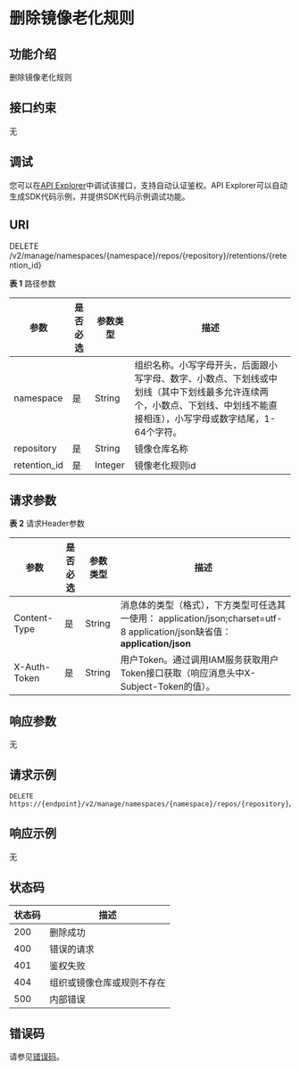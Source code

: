 # 删除镜像老化规则<a name="swr_02_0054"></a>

## 功能介绍

删除镜像老化规则

## 接口约束

无

## 调试<a name="atuogenerate_1"></a>

您可以在[API Explorer](https://apiexplorer.developer.huaweicloud.com/apiexplorer/doc?product=SWR&api=DeleteRetention)中调试该接口，支持自动认证鉴权。API Explorer可以自动生成SDK代码示例，并提供SDK代码示例调试功能。

## URI

DELETE /v2/manage/namespaces/\{namespace\}/repos/\{repository\}/retentions/\{retention\_id\}

**表 1**  路径参数

|参数|是否必选|参数类型|描述|
|--|--|--|--|
|namespace|是|String|组织名称。小写字母开头，后面跟小写字母、数字、小数点、下划线或中划线（其中下划线最多允许连续两个，小数点、下划线、中划线不能直接相连），小写字母或数字结尾，1-64个字符。|
|repository|是|String|镜像仓库名称|
|retention_id|是|Integer|镜像老化规则id|


## 请求参数

**表 2**  请求Header参数

|参数|是否必选|参数类型|描述|
|--|--|--|--|
|Content-Type|是|String|消息体的类型（格式），下方类型可任选其一使用： application/json;charset=utf-8 application/json缺省值：**application/json**|
|X-Auth-Token|是|String|用户Token。通过调用IAM服务获取用户Token接口获取（响应消息头中X-Subject-Token的值）。|


## 响应参数

无

## 请求示例

```
DELETE https://{endpoint}/v2/manage/namespaces/{namespace}/repos/{repository}/retentions/{retention_id}
```

## 响应示例

无

## 状态码

|状态码|描述|
|--|--|
|200|删除成功|
|400|错误的请求|
|401|鉴权失败|
|404|组织或镜像仓库或规则不存在|
|500|内部错误|


## 错误码

请参见[错误码](错误码.md)。

